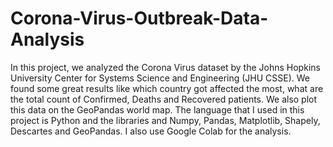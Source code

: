 # Corona-Virus-Outbreak-Data-Analysis
In this project, we analyzed the Corona Virus dataset  by the Johns Hopkins University Center for Systems Science and Engineering (JHU CSSE). We found some great results like which country got affected the most, what are the total count of Confirmed, Deaths and Recovered patients. We also plot this data on the GeoPandas world map. The language that I used in this project is Python and the libraries and Numpy, Pandas, Matplotlib, Shapely, Descartes and GeoPandas. I also use Google Colab for the analysis.
